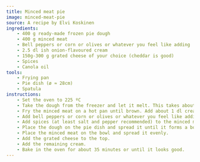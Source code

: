 ```yaml
---
title: Minced meat pie
image: minced-meat-pie
source: A recipe by Elvi Koskinen
ingredients:
    - 400 g ready-made frozen pie dough
    - 400 g minced meat
    - Bell peppers or corn or olives or whatever you feel like adding
    - 2.5 dl ish onion-flavoured cream
    - 150g-300 g grated cheese of your choice (cheddar is good)
    - Spices
    - Canola oil
tools:
    - Frying pan
    - Pie dish (ø ≈ 28cm)
    - Spatula
instructions:
    - Set the oven to 225 ºC
    - Take the dough from the freezer and let it melt. This takes about 30 minutes or so.
    - Fry the minced meat on a hot pan until brown. Add about 1 dl cream to the mix in small portions while frying.
    - Add bell peppers or corn or olives or whatever you feel like adding
    - Add spices (at least salt and pepper recommended) to the minced meat.
    - Place the dough on the pie dish and spread it until it forms a bowl.
    - Place the minced meat on the bowl and spread it evenly.
    - Add the grated cheese to the top.
    - Add the remaining cream.
    - Bake in the oven for about 35 minutes or until it looks good.
---
```

